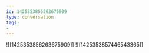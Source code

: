 ```yaml
---
id: 1425353856263675909
type: conversation
tags:
- 
---
```

![[1425353856263675909]]
![[1425353857446543365]]

